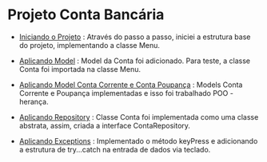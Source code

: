 # Projeto Conta Bancária

- [Iniciando o Projeto](https://github.com/conteudoGeneration/cookbook_java_fullstack/blob/main/01_java/pr01.md) :
   Através do passo a passo, iniciei a estrutura base do projeto, implementando a classe Menu.

- [Aplicando Model](https://github.com/conteudoGeneration/cookbook_java_fullstack/blob/main/01_java/pr03.md) :
  Model da Conta foi adicionado. Para teste, a classe Conta foi importada na classe Menu.

- [Aplicando Model Conta Corrente e Conta Poupança](https://github.com/conteudoGeneration/cookbook_java_fullstack/blob/main/01_java/pr04.md) :
 Models Conta Corrente e Poupança implementadas e isso foi trabalhado POO - herança.

- [Aplicando Repository](https://github.com/conteudoGeneration/cookbook_java_fullstack/blob/main/01_java/pr06.md) :
 Classe Conta foi implementada como uma classe abstrata, assim, criada a interface ContaRepository.

 - [Aplicando Exceptions](https://github.com/conteudoGeneration/cookbook_java_fullstack/blob/main/01_java/pr07.md) :
   Implementado o método keyPress e adicionando a estrutura de try...catch na entrada de dados via teclado.